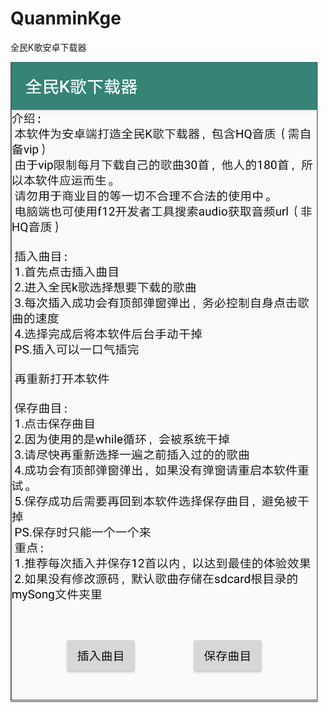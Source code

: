 # QuanminKge
全民K歌安卓下载器

![image](https://github.com/zhushenwudi/QuanminKge/blob/master/image/show.png)